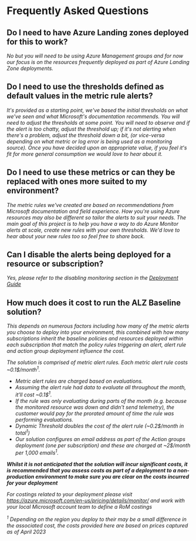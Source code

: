 # Frequently Asked Questions

## Do I need to have Azure Landing zones deployed for this to work?

*No but you will need to be using Azure Management groups and for now our focus is on the resources frequently deployed as part of Azure Landing Zone deployments.*

## Do I need to use the thresholds defined as default values in the metric rule alerts?

*It's provided as a starting point, we've based the initial thresholds on what we've seen and what Microsoft's documentation recommends. You will need to adjust the thresholds at some point.*
*You will need to observe and if the alert is too chatty, adjust the threshold up; if it's not alerting when there's a problem, adjust the threshold down a bit, (or vice-versa depending on what metric or log error is being used as a monitoring source). Once you have decided upon an appropriate value, if you feel it's fit for more general consumption we would love to hear about it.*

## Do I need to use these metrics or can they be replaced with ones more suited to my environment?

*The metric rules we've created are based on recommendations from Microsoft documentation and field experience. How you're using Azure resources may also be different so tailor the alerts to suit your needs. The main goal of this project is to help you have a way to do Azure Monitor alerts at scale, create new rules with your own thresholds. We'd love to hear about your new rules too so feel free to share back.*

## Can I disable the alerts being deployed for a resource or subscription? 

*Yes, please refer to the disabling monitoring section in the [Deployment Guide](https://github.com/Azure/alz-monitor/wiki/DeploymentGuide)*

## How much does it cost to run the ALZ Baseline solution?

*This depends on numerous factors including how many of the metric alerts you choose to deploy into your environment, this combined with how many subscriptions inherit the baseline policies and resources deployed within each subscription that match the policy rules triggering an alert, alert rule and action group deployment influence the cost.* 

*The solution is comprised of metric alert rules. Each metric alert rule costs ~0.1$/month<sup>1</sup>.*

- *Metric alert rules are charged based on evaluations.*
- *Assuming the alert rule had data to evaluate all throughout the month, it'll cost ~0.1$<sup>1</sup>.*
- *If the rule was only evaluating during parts of the month (e.g. because the monitored resource was down and didn't send telemetry), the customer would pay for the prorated amount of time the rule was performing evaluations.*
- *Dynamic Threshold doubles the cost of the alert rule (~0.2$/month in total<sup>1</sup>)*
- *Our solution configures an email address as part of the Action groups deployment (one per subscription) and these are charged at ~2$/month per 1,000 emails<sup>1</sup>.*

***Whilst it is not anticipated that the solution will incur significant costs, it is recommended that you assess costs as part of a deployment to a non-production environment to make sure you are clear on the costs incurred for your deployment***

*For costings related to your deployment please visit https://azure.microsoft.com/en-us/pricing/details/monitor/ and work with your local Microsoft account team to define a RoM costings*

*<sup>1</sup> Depending on the region you deploy to their may be a small difference in the associated cost, the costs provided here are based on prices captured as of April 2023*